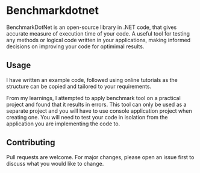 # Benchmarkdotnet

BenchmarkDotNet is an open-source library in .NET code, that gives accurate measure of execution time of your code. A useful tool for testing any methods or logical code written in your applications, making informed decisions on improving your code for optimimal results.

## Usage
I have written an example code, followed using online tutorials as the structure can be copied and tailored to your requirements. 

From my learnings, I attempted to apply benchmark tool on a practical project and found that it results in errors. This tool can only be used as a separate project and you will have to use console application project when creating one. You will need to test your code in isolation from the application you are implementing the code to. 

## Contributing

Pull requests are welcome. For major changes, please open an issue first
to discuss what you would like to change.